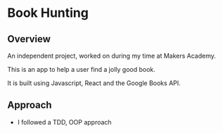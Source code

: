 # Book Hunting

## Overview
An independent project, worked on during my time at Makers Academy.

This is an app to help a user find a jolly good book. 

It is built using Javascript, React and the Google Books API.

## Approach
* I followed a TDD, OOP approach
